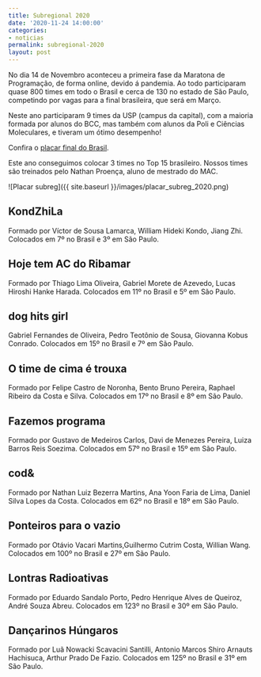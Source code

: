 ```yaml
---
title: Subregional 2020
date: '2020-11-24 14:00:00'
categories:
- noticias
permalink: subregional-2020
layout: post
---
```


No dia 14 de Novembro aconteceu a primeira fase da Maratona de Programação, de forma online, devido á pandemia. Ao todo participaram quase 800 times em todo o Brasil e cerca de 130 no estado de São Paulo, competindo por vagas para a final brasileira, que será em Março. 

Neste ano participaram 9 times da USP (campus da capital), com a maioria formada por alunos do BCC, mas também com alunos da Poli e Ciências Moleculares, e tiveram um ótimo desempenho!

Confira o [placar final do Brasil](http://maratona.sbc.org.br/primfase20/reports/ScoreBrasil.html).

Este ano conseguimos colocar 3 times no Top 15 brasileiro. Nossos times são treinados pelo Nathan Proença, aluno de mestrado do MAC.

![Placar subreg]({{ site.baseurl }}/images/placar_subreg_2020.png)

## KondZhiLa
Formado por Víctor de Sousa Lamarca, William Hideki Kondo, Jiang Zhi. Colocados em 7º no Brasil e 3º em São Paulo.

## Hoje tem AC do Ribamar
Formado por Thiago Lima Oliveira, Gabriel Morete de Azevedo, Lucas Hiroshi Hanke Harada. Colocados em 11º no Brasil e 5º em São Paulo.

## dog hits girl
Gabriel Fernandes de Oliveira, Pedro Teotônio de Sousa, Giovanna Kobus Conrado. Colocados em 15º no Brasil e 7º em São Paulo.

## O time de cima é trouxa
Formado por Felipe Castro de Noronha, Bento Bruno Pereira, Raphael Ribeiro da Costa e Silva. Colocados em 17º no Brasil e 8º em São Paulo.

## Fazemos programa
Formado por Gustavo de Medeiros Carlos, Davi de Menezes Pereira, Luiza Barros Reis Soezima. Colocados em 57º no Brasil e 15º em São Paulo.

## cod&
Formado por Nathan Luiz Bezerra Martins, Ana Yoon Faria de Lima, Daniel Silva Lopes da Costa. Colocados em 62º no Brasil e 18º em São Paulo.

## Ponteiros para o vazio
Formado por Otávio Vacari Martins,Guilhermo Cutrim Costa, Willian Wang. Colocados em 100º no Brasil e 27º em São Paulo.

## Lontras Radioativas
Formado por Eduardo Sandalo Porto, Pedro Henrique Alves de Queiroz, André Souza Abreu. Colocados em 123º no Brasil e 30º em São Paulo.

## Dançarinos Húngaros
Formado por Luã Nowacki Scavacini Santilli, Antonio Marcos Shiro Arnauts Hachisuca, Arthur Prado De Fazio. Colocados em 125º no Brasil e 31º em São Paulo.
